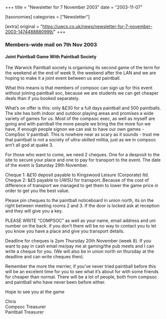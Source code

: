 +++
title = "Newsletter for 7 November 2003"
date = "2003-11-07"

[taxonomies]
categories = ["Newsletter"]

[extra]
original = "https://uwcs.co.uk/news/newsletter-for-7-november-2003-1474488880999/"
+++

### Members-wide mail on 7th Nov 2003

#### Joint Paintball Game With Paintball Society

The Warwick Paintball society is organising its second game of the term for the weekend at the end of week 9, the weekend after the LAN and we are hoping to make it a joint event between us and paintball.

What this means is that members of compsoc can sign up for this event without joining paintball soc, because we are students we can get cheaper deals than if you booked separately.

What’s on offer is this: only &£30 for a full days paintball and 500 paintballs. The site has both indoor and outdoor playing areas and promises a wide variety of games for us. Most of the compsoc exec, as well as myself are going and with paintball the more people we bring the the more fun we have, if enough people signon we can ask to have our own games - CompSoc V paintball. This is nowhere near as scary as it sounds - trust me that paintball is not a society of ultra-skilled militia, just as we in compsoc arn’t all god at quake 3.

For those who want to come, we need 2 cheques. One for a desposit to the site to secure your place and one to pay for transport to the event. The date of the event is Saturday 29th November.

Cheque 1: &£10 deposit payable to Kingswood Leisure (Corporate) ltd.  
Cheque 2: &£5 payable to UWSU for transport. Because of the cost of difference of transport we managed to get them to lower the game price in order to get you the best value.

Please pin cheques to the paintball noticeboard in union north, its on the right between meeting rooms 2 and 3. If the door is locked ask at reception and they will give you a key.

PLEASE WRITE “COMPSOC” as well as your name, email address and uni number on the back. if you don’t there will be no way to contact you to let you know you have a place and give you transport details.

Deadline for cheques is 2pm Thursday 20th November (week 8). If you want to pay in cash email me/pay me at gaming/the pub meets and I can write a cheque for you. (We will also be in union north on thursday at the deadline and can write cheques then).

Remember the more the merrier, if you’ve never tried paintball before this will be an excelent time for you to see what it’s about for with some friends for cheaper than normal. There will be a lot of people, both from compsoc and paintball who have never been before either.

Hope to see you at the game

Chris  
Compsoc Treasurer  
Paintball Treasurer
